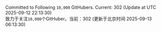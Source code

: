 Committed to Following `10,000` GitHubers. Current: <!-- FOLLOWING_COUNT -->302<!-- FOLLOWING_COUNT --> (Update at UTC <!-- LAST_UPDATED -->2025-09-12 22:13:30<!-- LAST_UPDATED -->)<br>
致力于关注`10,000`个GitHuber。当前：<!-- FOLLOWING_COUNT -->302<!-- FOLLOWING_COUNT --> (更新于北京时间 <!-- LAST_UPDATED_CST -->2025-09-13 06:13:30<!-- LAST_UPDATED_CST -->)
